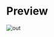 # Preview

![out](https://user-images.githubusercontent.com/53012437/103475648-885aab80-4df2-11eb-8516-af838717eda9.gif)
